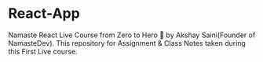 # React-App

Namaste React Live Course from Zero to Hero 🚀 by Akshay Saini(Founder of NamasteDev). This repository for Assignment & Class Notes taken during this First Live course.
